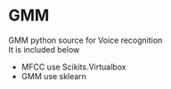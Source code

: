 # GMM
GMM python source for Voice recognition  
It is included below 
- MFCC 
  use Scikits.Virtualbox
- GMM 
  use sklearn
